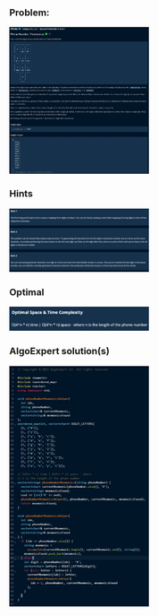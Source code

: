 ### Problem:
   <img src="img/Problem.jpg" width="250"/>

### Hints
  <img src="img/Hints.jpg" width="250"/>

### Optimal
   <img src="img/Optimal.jpg" width="250"/>

### AlgoExpert solution(s)
   <img src="img/AE.jpg" width="250"/>

